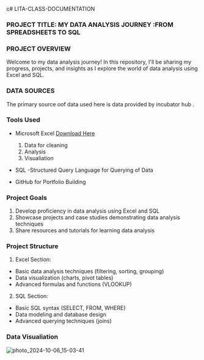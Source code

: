 c# LITA-CLASS-DOCUMENTATION

### PROJECT TITLE: MY DATA ANALYSIS JOURNEY :FROM SPREADSHEETS TO SQL

### PROJECT OVERVIEW
Welcome to my data analysis journey! In this repository, I'll be sharing my progress, projects, and insights as I explore the world of data analysis using Excel and SQL.

### DATA SOURCES
The primary source oof data used here is data provided by incubator hub .

### Tools Used
- Microsoft Excel [Download Here](https://www.microsoft.com) 
   1. Data for cleaning
   2. Analysis
   3.   Visualiation
- SQL -Structured Query Language for Querying of Data
 
- GitHub for Portfolio Building

 ### Project Goals
1. Develop proficiency in data analysis using Excel and SQL
2. Showcase projects and case studies demonstrating data analysis techniques
3. Share resources and tutorials for learning data analysis

### Project Structure 
1. Excel Section:
- Basic data analysis techniques (filtering, sorting, grouping)
- Data visualization (charts, pivot tables)
- Advanced formulas and functions (VLOOKUP)
2. SQL Section:
- Basic SQL syntax (SELECT, FROM, WHERE)
- Data modeling and database design
- Advanced querying techniques (joins)

### Data Visualiation
![photo_2024-10-06_15-03-41](https://github.com/user-attachments/assets/47142151-9e12-4139-a6bc-e890f3067435)



 
 
 
